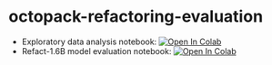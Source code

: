 # octopack-refactoring-evaluation
- Exploratory data analysis notebook:
  [![Open In Colab](https://colab.research.google.com/assets/colab-badge.svg)](https://colab.research.google.com/github/Liqs-v2/octopack-refactoring-evaluation/blob/main/src/exploratory_data_analysis.ipynb)
- Refact-1.6B model evaluation notebook:
  [![Open In Colab](https://colab.research.google.com/assets/colab-badge.svg)](https://colab.research.google.com/github/Liqs-v2/octopack-refactoring-evaluation/blob/main/src/refact_evaluation.ipynb)

  

